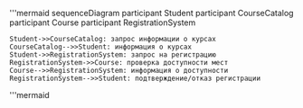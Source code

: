 '''mermaid
sequenceDiagram
    participant Student
    participant CourseCatalog
    participant Course
    participant RegistrationSystem

    Student->>CourseCatalog: запрос информации о курсах
    CourseCatalog-->>Student: информация о курсах
    Student->>RegistrationSystem: запрос на регистрацию
    RegistrationSystem->>Course: проверка доступности мест
    Course-->>RegistrationSystem: информация о доступности
    RegistrationSystem-->>Student: подтверждение/отказ регистрации
'''mermaid
